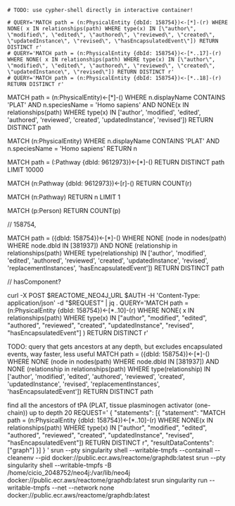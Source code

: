     # TODO: use cypher-shell directly in interactive container!

    # QUERY='MATCH path = (n:PhysicalEntity {dbId: 158754})<-[*]-(r) WHERE NONE( x IN relationships(path) WHERE type(x) IN [\"author\", \"modified\", \"edited\", \"authored\", \"reviewed\", \"created\", \"updatedInstance\", \"revised\", \"hasEncapsulatedEvent\"]) RETURN DISTINCT r'
    # QUERY='MATCH path = (n:PhysicalEntity {dbId: 158754})<-[*..17]-(r) WHERE NONE( x IN relationships(path) WHERE type(x) IN [\"author\", \"modified\", \"edited\", \"authored\", \"reviewed\", \"created\", \"updatedInstance\", \"revised\"]) RETURN DISTINCT r'
    # QUERY='MATCH path = (n:PhysicalEntity {dbId: 158754})<-[*..18]-(r) RETURN DISTINCT r'

MATCH path = (n:PhysicalEntity)<-[*]-()
WHERE 
    n.displayName CONTAINS 'PLAT' AND 
    n.speciesName = 'Homo sapiens' AND
    NONE(x IN relationships(path) WHERE type(x) IN ['author', 'modified', 'edited', 'authored', 'reviewed', 'created', 'updatedInstance', 'revised'])
RETURN DISTINCT path


MATCH (n:PhysicalEntity) WHERE n.displayName CONTAINS 'PLAT' AND n.speciesName = 'Homo sapiens' RETURN n


MATCH path = (:Pathway {dbId: 9612973})<-[*]-()
RETURN DISTINCT path LIMIT 10000


MATCH (n:Pathway {dbId: 9612973})<-[r]-() RETURN COUNT(r)


MATCH (n:Pathway) RETURN n LIMIT 1

MATCH (p:Person) RETURN COUNT(p) 

// 158754,


MATCH path = ({dbId: 158754})<-[*]-()
WHERE 
    NONE (node in nodes(path) WHERE node.dbId IN [381937]) AND
    NONE (relationship in relationships(path) WHERE type(relationship) IN ['author', 'modified', 'edited', 'authored', 'reviewed', 'created', 'updatedInstance', 'revised', 'replacementInstances', 'hasEncapsulatedEvent'])
RETURN DISTINCT path

// hasComponent?


curl -X POST $REACTOME_NEO4J_URL $AUTH -H 'Content-Type: application/json' -d "$REQUEST" | jq . 
QUERY='MATCH path = (n:PhysicalEntity {dbId: 158754})<-[*..10]-(r) 
    WHERE NONE(
        x IN relationships(path) 
        WHERE type(x) IN [\"author\", \"modified\", \"edited\", \"authored\", \"reviewed\", \"created\", \"updatedInstance\", \"revised\", \"hasEncapsulatedEvent\"]
    ) 
    RETURN DISTINCT r'

TODO: query that gets ancestors at any depth, but excludes encapsulated events, way faster, less useful
MATCH path = ({dbId: 158754})<-[*]-()
WHERE 
    NONE (node in nodes(path) WHERE node.dbId IN [381937]) AND
    NONE (relationship in relationships(path) WHERE type(relationship) IN ['author', 'modified', 'edited', 'authored', 'reviewed', 'created', 'updatedInstance', 'revised', 'replacementInstances', 'hasEncapsulatedEvent'])
RETURN DISTINCT path

find all the ancestors of tPA (PLAT, tissue plasminogen activator (one-chain)) up to depth 20
REQUEST='
{
    "statements": [{
        "statement": "MATCH path = (n:PhysicalEntity {dbId: 158754})<-[*..10]-(r) WHERE NONE(x IN relationships(path) WHERE type(x) IN [\"author\", \"modified\", \"edited\", \"authored\", \"reviewed\", \"created\", \"updatedInstance\", \"revised\", \"hasEncapsulatedEvent\"]) RETURN DISTINCT r",
        "resultDataContents": ["graph"]
    }]
}
'
srun --pty singularity shell --writable-tmpfs --containall --cleanenv --pid docker://public.ecr.aws/reactome/graphdb:latest
srun --pty singularity shell --writable-tmpfs -B /home/cicio_2048752/neo4j:/var/lib/neo4j docker://public.ecr.aws/reactome/graphdb:latest
srun singularity run --writable-tmpfs --net --network none docker://public.ecr.aws/reactome/graphdb:latest
